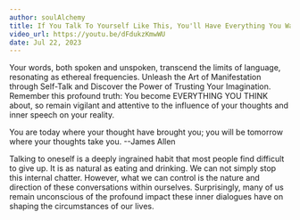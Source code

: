 ```yaml
---
author: soulAlchemy
title: If You Talk To Yourself Like This, You'll Have Everything You Want 
video_url: https://youtu.be/dFdukzKmwWU
date: Jul 22, 2023 
---
```

Your words, both spoken and unspoken, transcend the limits of language, resonating as ethereal frequencies. Unleash the Art of Manifestation through Self-Talk and Discover the Power of Trusting Your Imagination.
Remember this profound truth: You become EVERYTHING YOU THINK about, so remain vigilant and attentive to the influence of your thoughts and inner speech on your reality.

You are today where your thought have brought you; you will be tomorrow where your thoughts take you. --James Allen

Talking to oneself is a deeply ingrained habit that most people find difficult to give up. It is as natural as eating and drinking. We can not simply stop this internal chatter. However, what we can control is the nature and direction of these conversations within ourselves. Surprisingly, many of us remain unconscious of the profound impact these inner dialogues have on shaping the circumstances of our lives.
